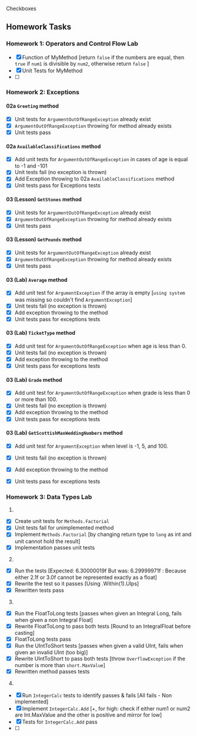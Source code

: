 



Checkboxes



## Homework Tasks



### Homework 1: Operators and Control Flow Lab

- [x] Function of MyMethod [return ```false``` if the numbers are equal, then ```true``` if ```num1``` is divisible by ```num2```, otherwise return ```false``` ]
- [x] Unit Tests for MyMethod
- [ ] 



### Homework 2: Exceptions

#### 02a ```Greeting``` method

- [x] Unit tests for ```ArgumentOutOfRangeException``` already exist
- [x]  ```ArgumentOutOfRangeException``` throwing for method already exists
- [x] Unit tests pass

#### 02a `AvailableClassifications` method

- [x] Add unit tests for `ArgumentOutOfRangeException` in cases of age is equal to -1 and -101
- [x] Unit tests fail (no exception is thrown)
- [x] Add Exception throwing to 02a ```AvailableClassifications``` method
- [x] Unit tests pass for Exceptions tests

#### 03 (Lesson) ```GetStones``` method

- [x] Unit tests for ```ArgumentOutOfRangeException``` already exist
- [x]  ```ArgumentOutOfRangeException``` throwing for method already exists
- [x] Unit tests pass

#### 03 (Lesson) ```GetPounds``` method

- [x] Unit tests for ```ArgumentOutOfRangeException``` already exist
- [x]  ```ArgumentOutOfRangeException``` throwing for method already exists
- [x] Unit tests pass

#### 03 (Lab) `Average` method

- [x] Add unit test for `ArgumentException` if the array is empty [`using system` was missing so couldn't find `ArgumentException`]
- [x] Unit tests fail (no exception is thrown)
- [x] Add exception throwing to the method
- [x] Unit tests pass for exceptions tests

#### 03 (Lab) `TicketType` method

- [x] Add unit test for `ArgumentOutOfRangeException` when age is less than 0.
- [x] Unit tests fail (no exception is thrown)
- [x] Add exception throwing to the method
- [x] Unit tests pass for exceptions tests

#### 03 (Lab) `Grade` method

- [x] Add unit test for `ArgumentOutOfRangeException` when grade is less than 0 or more than 100.
- [x] Unit tests fail (no exception is thrown)
- [x] Add exception throwing to the method
- [x] Unit tests pass for exceptions tests

#### 03 (Lab) `GetScottishMaxWeddingNumbers` method

- [x] Add unit test for `ArgumentException` when level is -1, 5, and 100.
- [x] Unit tests fail (no exception is thrown)
- [x] Add exception throwing to the method
- [x] Unit tests pass for exceptions tests



### Homework 3: Data Types Lab

1. 

- [x] Create unit tests for `Methods.Factorial`
- [x] Unit tests fail for unimplemented method
- [x] Implement `Methods.Factorial` [by changing return type to `long` as int and unit cannot hold the result]
- [x] Implementation passes unit tests

2. 

- [x] Run the tests [Expected: 6.30000019f But was:  6.29999971f : Because either 2.1f or 3.0f cannot be represented exactly as a float]
- [x] Rewrite the test so it passes [Using .Within(1).Ulps]
- [x] Rewritten tests pass

3. 

- [x] Run the FloatToLong tests [passes when given an Integral Long, fails when given a non Integral Float]
- [x] Rewrite FloatToLong to pass both tests [Round to an IntegralFloat before casting]
- [x] FloatToLong tests pass
- [x] Run the UIntToShort tests [passes when given a valid UInt, fails when given an invalid UInt (too big)]
- [x] Rewrite UIntToShort to pass both tests [throw `OverflowException` if the number is more than `short.MaxValue`]
- [x] Rewritten method passes tests

4. 

- [x] Run `IntegerCalc` tests to identify passes & fails [All fails - Non implemented]
- [x] Implement `IntegerCalc.Add` [+, for high: check if either num1 or num2 are Int.MaxValue and the other is positive and mirror for low]
- [x] Tests for `IntegerCalc.Add` pass
- [ ] 

